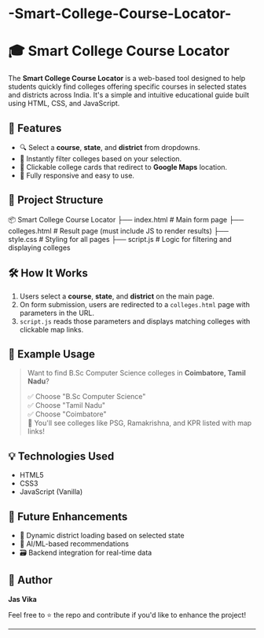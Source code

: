 # -Smart-College-Course-Locator-
# 🎓 Smart College Course Locator

The **Smart College Course Locator** is a web-based tool designed to help students quickly find colleges offering specific courses in selected states and districts across India. It's a simple and intuitive educational guide built using HTML, CSS, and JavaScript.

## 🚀 Features

- 🔍 Select a **course**, **state**, and **district** from dropdowns.
- 🎯 Instantly filter colleges based on your selection.
- 📍 Clickable college cards that redirect to **Google Maps** location.
- 📱 Fully responsive and easy to use.

## 📁 Project Structure

📦 Smart College Course Locator
├── index.html # Main form page
├── colleges.html # Result page (must include JS to render results)
├── style.css # Styling for all pages
├── script.js # Logic for filtering and displaying colleges


## 🛠️ How It Works

1. Users select a **course**, **state**, and **district** on the main page.
2. On form submission, users are redirected to a `colleges.html` page with parameters in the URL.
3. `script.js` reads those parameters and displays matching colleges with clickable map links.

## 📌 Example Usage

> Want to find B.Sc Computer Science colleges in **Coimbatore, Tamil Nadu**?
>
> ✅ Choose "B.Sc Computer Science"  
> ✅ Choose "Tamil Nadu"  
> ✅ Choose "Coimbatore"  
> 🎉 You'll see colleges like PSG, Ramakrishna, and KPR listed with map links!

## 💡 Technologies Used

- HTML5
- CSS3
- JavaScript (Vanilla)

## 📍 Future Enhancements

- 🔄 Dynamic district loading based on selected state
- 🧠 AI/ML-based recommendations
- 🗃️ Backend integration for real-time data

## 👤 Author

**Jas Vika**

Feel free to ⭐ the repo and contribute if you'd like to enhance the project!

---

